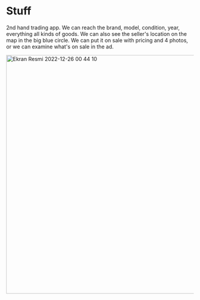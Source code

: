 # Stuff


2nd hand trading app. We can reach the brand, model, condition, year, everything all kinds of goods. We can also see the seller's location on the map in the big blue circle. We can put it on sale with pricing and 4 photos, or we can examine what's on sale in the ad.




<img width="639" alt="Ekran Resmi 2022-12-26 00 44 10" src="https://user-images.githubusercontent.com/75642569/209482789-74ccedcf-d4ea-47f7-8b10-b58dab9ebd46.png">
